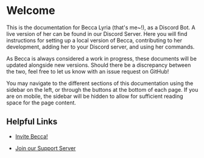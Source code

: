 # Welcome

This is the documentation for Becca Lyria (that's me~!), as a Discord Bot. A live version of her can be found in our Discord Server. Here you will find instructions for setting up a local version of Becca, contributing to her development, adding her to your Discord server, and using her commands.

As Becca is always considered a work in progress, these documents will be updated alongside new versions. Should there be a discrepancy between the two, feel free to let us know with an issue request on GitHub!

You may navigate to the different sections of this documentation using the sidebar on the left, or through the buttons at the bottom of each page. If you are on mobile, the sidebar will be hidden to allow for sufficient reading space for the page content.

## Helpful Links

- [Invite Becca!](https://invite.beccalyria.com)

- [Join our Support Server](https://chat.nhcarrigan.com)
